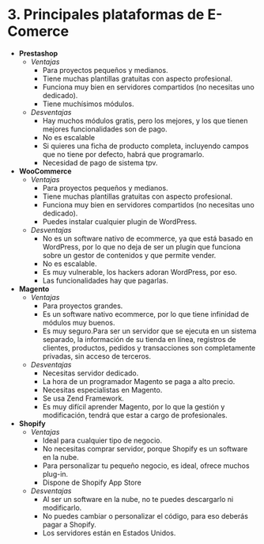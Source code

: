# 3. Principales plataformas de E-Comerce

* **Prestashop**
    * _Ventajas_
        * Para proyectos pequeños y medianos.
        * Tiene muchas plantillas gratuitas con aspecto profesional.
        * Funciona muy bien en servidores compartidos (no necesitas uno dedicado).
        * Tiene muchísimos módulos.
    * _Desventajas_
        * Hay muchos módulos gratis, pero los mejores, y los que tienen mejores funcionalidades son de pago.
        * No es escalable
        * Si quieres una ficha de producto completa, incluyendo campos que no tiene por defecto, habrá que programarlo.
        * Necesidad de pago de sistema tpv.
* **WooCommerce**
    * _Ventajas_
        * Para proyectos pequeños y medianos.
        * Tiene muchas plantillas gratuitas con aspecto profesional.
        * Funciona muy bien en servidores compartidos (no necesitas uno dedicado).
        * Puedes instalar cualquier plugin de WordPress.
    * _Desventajas_
        * No es un software nativo de ecommerce, ya que está basado en WordPress, por lo que no deja de ser un plugin que funciona sobre un gestor de contenidos y que permite vender.
        * No es escalable.
        * Es muy vulnerable, los hackers adoran WordPress, por eso.
        * Las funcionalidades hay que pagarlas.
* **Magento**
    * _Ventajas_
        * Para proyectos grandes.
        * Es un software nativo ecommerce, por lo que tiene infinidad de módulos muy buenos.
        * Es muy seguro.Para ser un servidor que se ejecuta en un sistema separado, la información de su tienda en línea, registros de clientes, productos, pedidos y transacciones son completamente privadas, sin acceso de terceros.
    * _Desventajas_
        * Necesitas servidor dedicado.
        * La hora de un programador Magento se paga a alto precio.
        * Necesitas especialistas en Magento.
        * Se usa Zend Framework.
        * Es muy difícil aprender Magento, por lo que la gestión y modificación, tendrá que estar a cargo de profesionales.
* **Shopify**
    * _Ventajas_
        * Ideal para cualquier tipo de negocio.
        * No necesitas comprar servidor, porque Shopify es un software en la nube.
        * Para personalizar tu pequeño negocio, es ideal, ofrece muchos plug-in.
        * Dispone de Shopify App Store
    * _Desventajas_
        * Al ser un software en la nube, no te puedes descargarlo ni modificarlo.
        * No puedes cambiar o personalizar el código, para eso deberás pagar a Shopify.
        * Los servidores están en Estados Unidos.